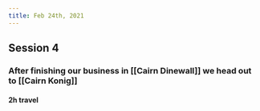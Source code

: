 ```yaml
---
title: Feb 24th, 2021
---
```


## Session 4
### After finishing our business in [[Cairn Dinewall]] we head out to [[Cairn Konig]]
#### 2h travel

